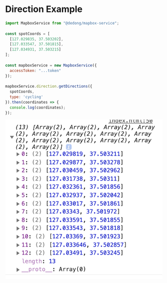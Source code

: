 # Direction Example

```js
import MapboxService from "@dedong/mapbox-service";

const spotCoords = [
  [127.029835, 37.503202],
  [127.033547, 37.501815],
  [127.034931, 37.503215]
];

const mapboxService = new MapboxService({
  accessToken: "...token"
});

mapboxService.direction.getDirections({
  spotCoords,
  type: 'cycling'
}).then(coordinates => {
  console.log(coordinates);
});
```

![direction example](../assets/direction-example.png)
